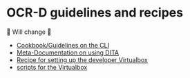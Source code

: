 # OCR-D guidelines and recipes

:construction: Will change :construction:

  * [Cookbook/Guidelines on the CLI](./cookbook.html)
  * [Meta-Documentation on using DITA](./dita.html)
  * [Recipe for setting up the developer Virtualbox](./vbox.html)
  * [scripts for the Virtualbox](./vbox)
